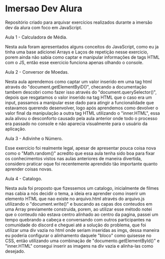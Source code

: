 # Imersao Dev Alura
Repositório criado para arquivar exercícios realizados durante a imersão dev da alura com foco em JavaScript.

Aula 1 - Calculadora de Média.

Nesta aula foram apresentados alguns conceitos do JavaScript, como eu ja tinha uma base adicionei Arrays e Laços de repetição nesse exercicio, porem ainda não sabia como captar e manipular informações de tags HTML com o JS, então esse exercicio funciona apenas olhando o console.


Aula 2 - Conversor de Moedas.

Nesta aula aprendemos como captar um valor inserido em uma tag html através do "document.getElementByiD()", checando a documentação tambem descobri como fazer isso através do "document.querySelector()", depois que resgatamos o valor inserido na tag HTML que o caso era um input, passamos a manipular esse dado para atingir a funcionalidade que estavamos querendo desenvolver, logo após aprendemos como devolver o valor final da manipulação a outra tag HTML utilizando o "inner.HTML", essa aula alivou o desconforto causado pela aula anterior onde todo o processo era passado no console e não aparecia visualmente para o usuário da aplicação.


Aula 3 - Adivinhe o Número.

Esse exercício foi realmente legal, apesar de apresentar pouca coisa nova como o "Math.random()" acredito que essa aula tenha sido boa para fixar os conhecimentos vistos nas aulas anteriores de maneira divertida, considero praticar oque foi recentemente aprendido tão importante quanto aprender coisas novas.


Aula 4 - Catalogo.

Nesta aula foi proposto que fizessemos um catalogo, inicialmente de filmes mas cabia a nós decidir o tema, a ideia era aprender como inserir um elemento HTML que nao existe no arquivo.html através do arquivo.js utilizando o "document.write()" e buscando as capas dos conteudos em uma Array previamente construida, porem, ao utilizar esse método notei que o conteudo não estava centro alinhado ao centro da pagina, passei um tempo quebrando a cabeça e conversando com outros participantes na comunidade do discord e cheguei até a solução do problema, que foi utilizar uma div vazia no html onde seriam inseridas as imgs, dessa maneira eu poderia configurar o alinhamento daquele "bloco" como quisesse no CSS, então utilizando uma combinação de "documento.getElementById()" e "inner.HTML" consegui inserir as imagens na div vazia e alinha-las como desejado.
